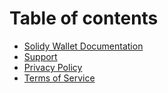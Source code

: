# Table of contents

* [Solidy Wallet Documentation](README.md)
* [Support](support.md)
* [Privacy Policy](privacy.md)
* [Terms of Service](terms.md)
